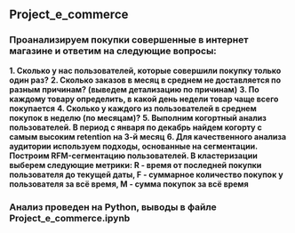 ## Project_e_commerce
### Проанализируем покупки совершенные в интернет магазине и ответим на следующие вопросы:

**1. Сколько у нас пользователей, которые совершили покупку только один раз?**
**2. Сколько заказов в месяц в среднем не доставляется по разным причинам? (выведем детализацию по причинам)**
**3. По каждому товару определить, в какой день недели товар чаще всего покупается**
**4. Сколько у каждого из пользователей в среднем покупок в неделю (по месяцам)?**
**5. Выполним когортный анализ пользователей.
    В период с января по декабрь найдем когорту с самым высоким retention на 3-й месяц**
**6. Для качественного анализа аудитории используем подходы, основанные на сегментации. Построим RFM-сегментацию пользователей. В кластеризации выберем следующие метрики: 
R - время от последней покупки пользователя до текущей даты, 
F - суммарное количество покупок у пользователя за всё время, 
M - сумма покупок за всё время**

### Анализ проведен на Python, выводы в файле Project_e_commerce.ipynb
